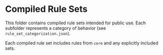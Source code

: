 # Compiled Rule Sets

This folder contains compiled rule sets intended for public use. Each subfolder represents a category of behavior (see `rule_set_categorization.json`).

Each compiled rule set includes rules from `core` and any explicitly included sets.
